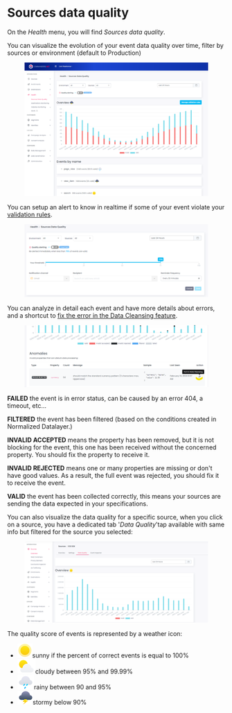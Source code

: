 # Sources data quality

On the _Health_ menu, you will find _Sources data quality_.

You can visualize the evolution of your event data quality over time, filter by sources or environment (default to Production)

<figure><img src="../../.gitbook/assets/image (505).png" alt=""><figcaption></figcaption></figure>

You can setup an alert to know in realtime if some of your event violate your [validation rules](normalized-datalayer.md).

<figure><img src="../../.gitbook/assets/image (1) (1) (1) (1) (1) (1) (1).png" alt=""><figcaption></figcaption></figure>

You can analyze in detail each event and have more details about errors, and a shortcut to [fix the error in the Data Cleansing feature](data-cleansing/).

<figure><img src="../../.gitbook/assets/image (507).png" alt=""><figcaption></figcaption></figure>

**FAILED** the event is in error status, can be caused by an error 404, a timeout, etc...

**FILTERED** the event has been filtered (based on the conditions created in Normalized Datalayer.)

**INVALID ACCEPTED** means the property has been removed, but it is not blocking for the event, this one has been received without the concerned property. You should fix the property to receive it.

**INVALID REJECTED** means one or many properties are missing or don't have good values. As a result, the full event was rejected, you should fix it to receive the event.

**VALID** the event has been collected correctly, this means your sources are sending the data expected in your specifications.



You can also visualize the data quality for a specific source, when you click on a source, you have a dedicated tab '_Data Quality_'tap  available with same info but filtered for the source you selected:

<figure><img src="../../.gitbook/assets/image (442).png" alt=""><figcaption></figcaption></figure>

The quality score of events is represented by a weather icon:&#x20;

* <img src="../../.gitbook/assets/image (17) (1) (1).png" alt="" data-size="line">sunny if the percent of correct events is equal to 100%
* <img src="../../.gitbook/assets/image (15) (2) (1).png" alt="" data-size="line">cloudy between 95% and 99.99%
* <img src="../../.gitbook/assets/image (16) (1).png" alt="" data-size="line">rainy between 90 and 95%
* <img src="../../.gitbook/assets/image (14) (2).png" alt="" data-size="line">stormy below 90%
